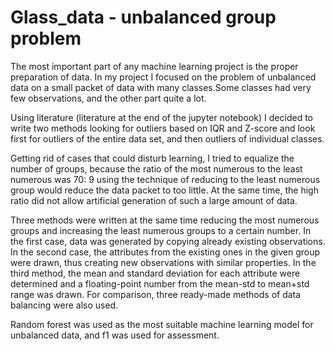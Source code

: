 # Glass_data - unbalanced group problem 
The most important part of any machine learning project is the proper preparation of data. In my project I focused on the problem of unbalanced data on a small packet of data with many classes.Some classes had very few observations, and the other part quite a lot.

Using literature (literature at the end of the jupyter notebook) I decided to write two methods looking for outliers based on IQR and Z-score and look first for outliers of the entire data set, and then outliers of individual classes.

Getting rid of cases that could disturb learning, I tried to equalize the number of groups, because the ratio of the most numerous to the least numerous was 70: 9 using the technique of reducing to the least numerous group would reduce the data packet to too little. At the same time, the high ratio did not allow artificial generation of such a large amount of data.

Three methods were written at the same time reducing the most numerous groups and increasing the least numerous groups to a certain number.
In the first case, data was generated by copying already existing observations.
In the second case, the attributes from the existing ones in the given group were drawn, thus creating new observations with similar properties.
In the third method, the mean and standard deviation for each attribute were determined and a floating-point number from the mean-std to mean+std range was drawn.
For comparison, three ready-made methods of data balancing were also used.

Random forest was used as the most suitable machine learning model for unbalanced data, and f1 was used for assessment.
